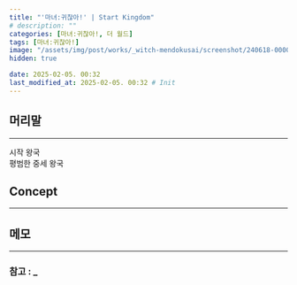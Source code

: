 ```yaml
---
title: "'마녀:귀찮아!' | Start Kingdom"
# description: ""
categories: [마녀:귀찮아!, 더 월드]
tags: [마녀:귀찮아!]
image: "/assets/img/post/works/_witch-mendokusai/screenshot/240618-000000.png"
hidden: true

date: 2025-02-05. 00:32
last_modified_at: 2025-02-05. 00:32 # Init
---
```


## 머리말

---

시작 왕국  
평범한 중세 왕국  

## Concept

---

## 메모

---

### 참고 : _
